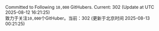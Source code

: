 Committed to Following `10,000` GitHubers. Current: <!-- FOLLOWING_COUNT -->302<!-- FOLLOWING_COUNT --> (Update at UTC <!-- LAST_UPDATED -->2025-08-12 16:21:25<!-- LAST_UPDATED -->)<br>
致力于关注`10,000`个GitHuber。当前：<!-- FOLLOWING_COUNT -->302<!-- FOLLOWING_COUNT --> (更新于北京时间 <!-- LAST_UPDATED_CST -->2025-08-13 00:21:25<!-- LAST_UPDATED_CST -->)
